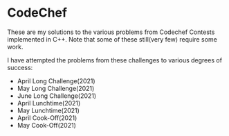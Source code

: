 # CodeChef

These are my solutions to the various problems from Codechef Contests implemented in C++.
Note that some of these still(very few) require some work.

I have attempted the problems from these challenges to various degrees of success:  
* April Long Challenge(2021)
* May Long Challenge(2021)
* June Long Challenge(2021)
* April Lunchtime(2021)
* May Lunchtime(2021)
* April Cook-Off(2021)
* May Cook-Off(2021)
